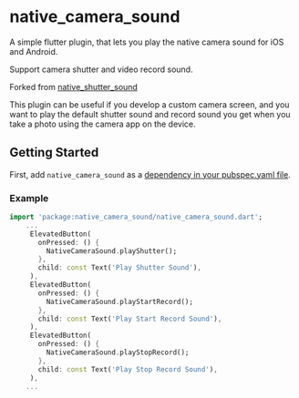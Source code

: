 # native_camera_sound

A simple flutter plugin, that lets you play the native camera sound for iOS and Android.

Support camera shutter and video record sound.

Forked from [native_shutter_sound](https://github.com/HTMHell/native_shutter_sound)

This plugin can be useful if you develop a custom camera screen, and you want to play the default shutter sound and record sound you get when you take a photo using the camera app on the device.

## Getting Started

First, add `native_camera_sound` as a [dependency in your pubspec.yaml file](https://flutter.dev/docs/development/platform-integration/platform-channels).

### Example

``` dart
import 'package:native_camera_sound/native_camera_sound.dart';
    ...
     ElevatedButton(
       onPressed: () {
         NativeCameraSound.playShutter();
       },
       child: const Text('Play Shutter Sound'),
     ),
     ElevatedButton(
       onPressed: () {
         NativeCameraSound.playStartRecord();
       },
       child: const Text('Play Start Record Sound'),
     ),
     ElevatedButton(
       onPressed: () {
         NativeCameraSound.playStopRecord();
       },
       child: const Text('Play Stop Record Sound'),
     ),
    ...
```
